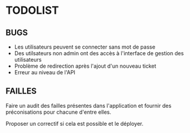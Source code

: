 # TODOLIST

## BUGS

* Les utilisateurs peuvent se connecter sans mot de passe
* Des utilsateurs non admin ont des accès à l'interface de gestion des utilisateurs
* Problème de redirection après l'ajout d'un nouveau ticket
* Erreur au niveau de l'API

## FAILLES

Faire un audit des failles présentes dans l'application et fournir des préconisations pour chacune d'entre elles.

Proposer un correctif si cela est possible et le déployer.
